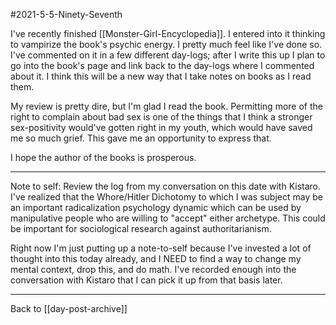 #2021-5-5-Ninety-Seventh

I've recently finished [[Monster-Girl-Encyclopedia]].  I entered into it thinking to vampirize the book's psychic energy.  I pretty much feel like I've done so.  I've commented on it in a few different day-logs; after I write this up I plan to go into the book's page and link back to the day-logs where I commented about it.  I think this will be a new way that I take notes on books as I read them.

My review is pretty dire, but I'm glad I read the book.  Permitting more of the right to complain about bad sex is one of the things that I think a stronger sex-positivity would've gotten right in my youth, which would have saved me so much grief.  This gave me an opportunity to express that.

I hope the author of the books is prosperous.

---
Note to self:  Review the log from my conversation on this date with Kistaro.  I've realized that the Whore/Hitler Dichotomy to which I was subject may be an important radicalization psychology dynamic which can be used by manipulative people who are willing to "accept" either archetype.  This could be important for sociological research against authoritarianism.

Right now I'm just putting up a note-to-self because I've invested a lot of thought into this today already, and I NEED to find a way to change my mental context, drop this, and do math.  I've recorded enough into the conversation with Kistaro that I can pick it up from that basis later.

---
Back to [[day-post-archive]]